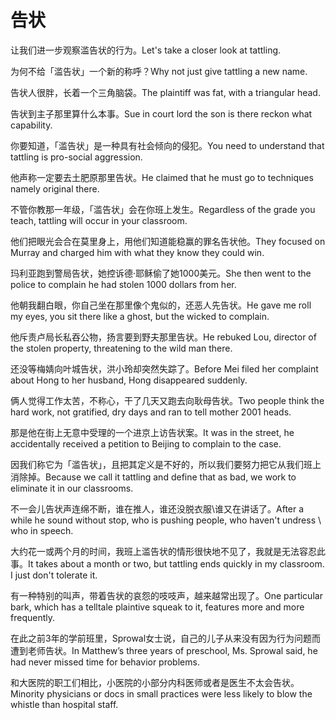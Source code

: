 # 告状

<p><span class="chinese">让我们进一步观察滥告状的行为。</span><span class="english">Let's take a closer look at tattling.</span></p>

<p><span class="chinese">为何不给「滥告状」一个新的称呼？</span><span class="english">Why not just give tattling a new name.</span></p>

<p><span class="chinese">告状人很胖，长着一个三角脑袋。</span><span class="english">The plaintiff was fat, with a triangular head.</span></p>

<p><span class="chinese">告状到主子那里算什么本事。</span><span class="english">Sue in court lord the son is there reckon what capability.</span></p>

<p><span class="chinese">你要知道，「滥告状」是一种具有社会倾向的侵犯。</span><span class="english">You need to understand that tattling is pro-social aggression.</span></p>

<p><span class="chinese">他声称一定要去土肥原那里告状。</span><span class="english">He claimed that he must go to techniques namely original there.</span></p>

<p><span class="chinese">不管你教那一年级，「滥告状」会在你班上发生。</span><span class="english">Regardless of the grade you teach, tattling will occur in your classroom.</span></p>

<p><span class="chinese">他们把眼光会合在莫里身上，用他们知道能稳赢的罪名告状他。</span><span class="english">They focused on Murray and charged him with what they know they could win.</span></p>

<p><span class="chinese">玛利亚跑到警局告状，她控诉德·耶稣偷了她1000美元。</span><span class="english">She then went to the police to complain he had stolen 1000 dollars from her.</span></p>

<p><span class="chinese">他朝我翻白眼，你自己坐在那里像个鬼似的，还恶人先告状。</span><span class="english">He gave me roll my eyes, you sit there like a ghost, but the wicked to complain.</span></p>

<p><span class="chinese">他斥责卢局长私吞公物，扬言要到野夫那里告状。</span><span class="english">He rebuked Lou, director of the stolen property, threatening to the wild man there.</span></p>

<p><span class="chinese">还没等梅婧向叶城告状，洪小玲却突然失踪了。</span><span class="english">Before Mei filed her complaint about Hong to her husband, Hong disappeared suddenly.</span></p>

<p><span class="chinese">俩人觉得工作太苦，不称心，干了几天又跑去向耿母告状。</span><span class="english">Two people think the hard work, not gratified, dry days and ran to tell mother 2001 heads.</span></p>

<p><span class="chinese">那是他在街上无意中受理的一个进京上访告状案。</span><span class="english">It was in the street, he accidentally received a petition to Beijing to complain to the case.</span></p>

<p><span class="chinese">因我们称它为「滥告状」，且把其定义是不好的，所以我们要努力把它从我们班上消除掉。</span><span class="english">Because we call it tattling and define that as bad, we work to eliminate it in our classrooms.</span></p>

<p><span class="chinese">不一会儿告状声连绵不断，谁在推人，谁还没脱衣服\谁又在讲话了。</span><span class="english">After a while he sound without stop, who is pushing people, who haven't undress \ who in speech.</span></p>

<p><span class="chinese">大约花一或两个月的时间，我班上滥告状的情形很快地不见了，我就是无法容忍此事。</span><span class="english">It takes about a month or two, but tattling ends quickly in my classroom. I just don't tolerate it.</span></p>

<p><span class="chinese">有一种特别的叫声，带着告状的哀怨的吱吱声，越来越常出现了。</span><span class="english">One particular bark, which has a telltale plaintive squeak to it, features more and more frequently.</span></p>

<p><span class="chinese">在此之前3年的学前班里，Sprowal女士说，自己的儿子从来没有因为行为问题而遭到老师告状。</span><span class="english">In Matthew’s three years of preschool, Ms. Sprowal said, he had never missed time for behavior problems.</span></p>

<p><span class="chinese">和大医院的职工们相比，小医院的小部分内科医师或者是医生不太会告状。</span><span class="english">Minority physicians or docs in small practices were less likely to blow the whistle than hospital staff.</span></p>


